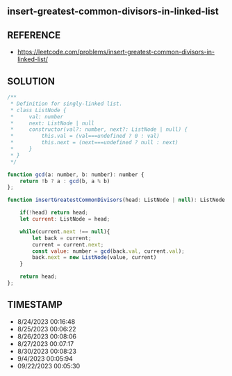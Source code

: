 ## insert-greatest-common-divisors-in-linked-list

## REFERENCE

- https://leetcode.com/problems/insert-greatest-common-divisors-in-linked-list/

## SOLUTION

``` javascript
/**
 * Definition for singly-linked list.
 * class ListNode {
 *     val: number
 *     next: ListNode | null
 *     constructor(val?: number, next?: ListNode | null) {
 *         this.val = (val===undefined ? 0 : val)
 *         this.next = (next===undefined ? null : next)
 *     }
 * }
 */

function gcd(a: number, b: number): number {
    return !b ? a : gcd(b, a % b)
};

function insertGreatestCommonDivisors(head: ListNode | null): ListNode | null {

    if(!head) return head;
    let current: ListNode = head;

    while(current.next !== null){
        let back = current;
        current = current.next;
        const value: number = gcd(back.val, current.val);
        back.next = new ListNode(value, current)
    }

    return head;
};
```


## TIMESTAMP

- 8/24/2023 00:16:48
- 8/25/2023 00:06:22
- 8/26/2023 00:08:06
- 8/27/2023 00:07:17
- 8/30/2023 00:08:23
- 9/4/2023 00:05:94
- 09/22/2023 00:05:30





